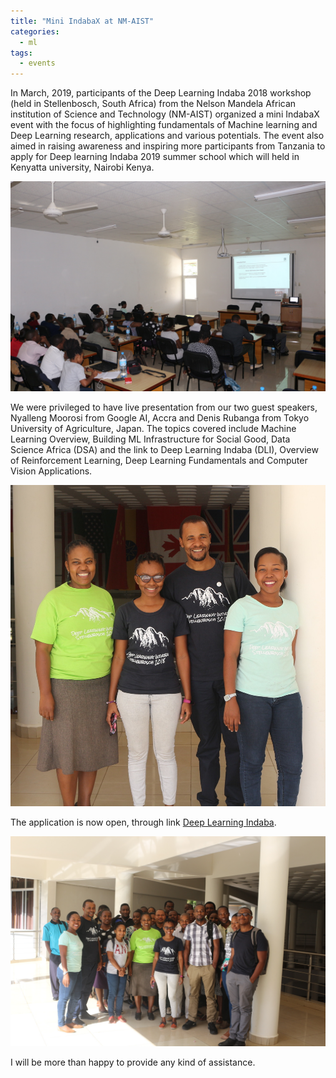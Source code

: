 ```yaml
---
title: "Mini IndabaX at NM-AIST"
categories:
  - ml
tags:
  - events
---
```

In March, 2019, participants of the Deep Learning Indaba 2018 workshop (held in Stellenbosch, South Africa) from the Nelson Mandela African institution of Science and Technology (NM-AIST) organized a mini IndabaX event with the focus of highlighting fundamentals of Machine learning and Deep Learning research, applications and various potentials. The event also aimed in raising awareness and inspiring more participants from Tanzania to apply for Deep learning Indaba 2019 summer school which will held in Kenyatta university, Nairobi Kenya.

<img src="/assets/images/class.JPG" class="align-center" alt="">

We were privileged to have live presentation from our two guest speakers, Nyalleng Moorosi from Google AI, Accra and Denis Rubanga from Tokyo University of Agriculture, Japan. The topics covered include Machine Learning Overview, Building ML Infrastructure for Social Good, Data Science Africa (DSA) and the link to Deep Learning Indaba (DLI), Overview of Reinforcement Learning, Deep Learning Fundamentals and Computer Vision Applications. 

<img src="/assets/images/organizers.JPG" class="align-center" alt="">

The application is now open, through link [Deep Learning Indaba](http://www.deeplearningindaba.com). 

<img src="/assets/images/group.JPG" class="align-center" alt="">

I will be more than happy to provide any kind of assistance. 


